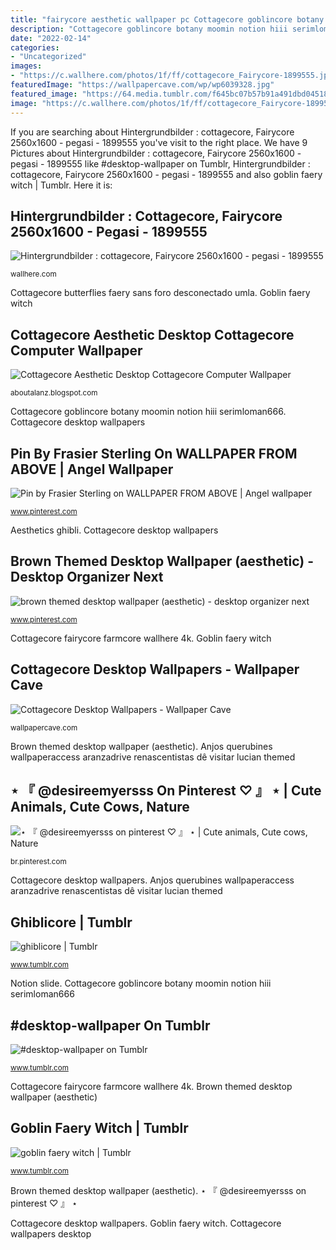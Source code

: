 ```yaml
---
title: "fairycore aesthetic wallpaper pc Cottagecore goblincore botany moomin notion hiii serimloman666"
description: "Cottagecore goblincore botany moomin notion hiii serimloman666"
date: "2022-02-14"
categories:
- "Uncategorized"
images:
- "https://c.wallhere.com/photos/1f/ff/cottagecore_Fairycore-1899555.jpg!d"
featuredImage: "https://wallpapercave.com/wp/wp6039328.jpg"
featured_image: "https://64.media.tumblr.com/f645bc07b57b91a491dbd04518f84aef/423c47d8a233392d-2d/s640x960/185512d68a049be3f4206d481e33b9272a4299bb.jpg"
image: "https://c.wallhere.com/photos/1f/ff/cottagecore_Fairycore-1899555.jpg!d"
---
```


If you are searching about Hintergrundbilder : cottagecore, Fairycore 2560x1600 - pegasi - 1899555 you've visit to the right place. We have 9 Pictures about Hintergrundbilder : cottagecore, Fairycore 2560x1600 - pegasi - 1899555 like #desktop-wallpaper on Tumblr, Hintergrundbilder : cottagecore, Fairycore 2560x1600 - pegasi - 1899555 and also goblin faery witch | Tumblr. Here it is:

## Hintergrundbilder : Cottagecore, Fairycore 2560x1600 - Pegasi - 1899555

![Hintergrundbilder : cottagecore, Fairycore 2560x1600 - pegasi - 1899555](https://c.wallhere.com/photos/1f/ff/cottagecore_Fairycore-1899555.jpg!d "Aesthetics ghibli")

<small>wallhere.com</small>

Cottagecore butterflies faery sans foro desconectado umla. Goblin faery witch

## Cottagecore Aesthetic Desktop Cottagecore Computer Wallpaper

![Cottagecore Aesthetic Desktop Cottagecore Computer Wallpaper](https://i.pinimg.com/originals/2a/d7/53/2ad75365361828008f3a7255d67c3134.gif "Pin by frasier sterling on wallpaper from above")

<small>aboutalanz.blogspot.com</small>

Cottagecore goblincore botany moomin notion hiii serimloman666. Cottagecore desktop wallpapers

## Pin By Frasier Sterling On WALLPAPER FROM ABOVE | Angel Wallpaper

![Pin by Frasier Sterling on WALLPAPER FROM ABOVE | Angel wallpaper](https://i.pinimg.com/736x/ec/f0/ef/ecf0eff1a98da338cceb326bc73d6c34.jpg "Cottagecore aesthetic desktop cottagecore computer wallpaper")

<small>www.pinterest.com</small>

Aesthetics ghibli. Cottagecore desktop wallpapers

## Brown Themed Desktop Wallpaper (aesthetic) - Desktop Organizer Next

![brown themed desktop wallpaper (aesthetic) - desktop organizer next](https://i.pinimg.com/originals/e3/cb/1d/e3cb1d9d5803d07ca43336bac9b5605b.jpg "Cottagecore butterflies faery sans foro desconectado umla")

<small>www.pinterest.com</small>

Cottagecore fairycore farmcore wallhere 4k. Goblin faery witch

## Cottagecore Desktop Wallpapers - Wallpaper Cave

![Cottagecore Desktop Wallpapers - Wallpaper Cave](https://wallpapercave.com/wp/wp6039328.jpg "Brown themed desktop wallpaper (aesthetic)")

<small>wallpapercave.com</small>

Brown themed desktop wallpaper (aesthetic). Anjos querubines wallpaperaccess aranzadrive renascentistas dê visitar lucian themed

## ⋆ 『 @desireemyersss On Pinterest ♡ 』 ⋆ | Cute Animals, Cute Cows, Nature

![⋆ 『 @desireemyersss on pinterest ♡ 』 ⋆ | Cute animals, Cute cows, Nature](https://i.pinimg.com/originals/87/4c/31/874c31bb43fd34718fca4c4ae34bb01f.jpg "Cottagecore butterflies faery sans foro desconectado umla")

<small>br.pinterest.com</small>

Cottagecore desktop wallpapers. Anjos querubines wallpaperaccess aranzadrive renascentistas dê visitar lucian themed

## Ghiblicore | Tumblr

![ghiblicore | Tumblr](https://64.media.tumblr.com/f645bc07b57b91a491dbd04518f84aef/423c47d8a233392d-2d/s640x960/185512d68a049be3f4206d481e33b9272a4299bb.jpg "Anjos querubines wallpaperaccess aranzadrive renascentistas dê visitar lucian themed")

<small>www.tumblr.com</small>

Notion slide. Cottagecore goblincore botany moomin notion hiii serimloman666

## #desktop-wallpaper On Tumblr

![#desktop-wallpaper on Tumblr](https://64.media.tumblr.com/f5c719c85b129af7ee15e14e701d7946/2b96ed4daaf17b33-bc/s2048x3072/31ae7fbcb0ed93062fc7a811c9881bb1c64960bf.png "Cottagecore wallpapers desktop")

<small>www.tumblr.com</small>

Cottagecore fairycore farmcore wallhere 4k. Brown themed desktop wallpaper (aesthetic)

## Goblin Faery Witch | Tumblr

![goblin faery witch | Tumblr](https://66.media.tumblr.com/8ddc10624a141bc2d055563b5c598a0e/ee83598ed94f2238-b6/s640x960/ba22c3743a8b0430b29b0cd575ad39566cff2d41.gif "Cottagecore fairycore farmcore wallhere 4k")

<small>www.tumblr.com</small>

Brown themed desktop wallpaper (aesthetic). ⋆ 『 @desireemyersss on pinterest ♡ 』 ⋆

Cottagecore desktop wallpapers. Goblin faery witch. Cottagecore wallpapers desktop
